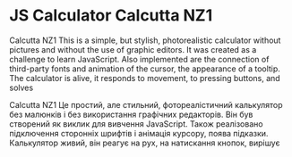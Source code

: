 # JS Calculator Calcutta NZ1

Calcutta NZ1  This is a simple, but stylish, photorealistic calculator without pictures and without the use of graphic editors. It was created as a challenge to learn JavaScript. Also implemented are the connection of third-party fonts and animation of the cursor, the appearance of a tooltip. The calculator is alive, it responds to movement, to pressing buttons, and solves

Calcutta NZ1 Це простий, але стильний, фотореалістичний калькулятор без малюнків і без використання графічних редакторів. Він був створений як виклик для вивчення JavaScript. Також реалізовано підключення сторонніх шрифтів і анімація курсору, поява підказки. Калькулятор живий, він реагує на рух, на натискання кнопок, вирішує

[](https://i.ibb.co/F8SHmnh/Dfdhg.png)
